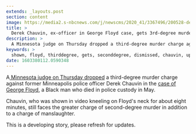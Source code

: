 ```yaml
--- 
extends: _layouts.post 
section: content 
image: https://media2.s-nbcnews.com/j/newscms/2020_41/3367496/200528-derek-chauvin-cover-al-1023_05717a887fda3be0f442531409c18dc7.nbcnews-fp-1200-630.jpg 
title: > 
  Derek Chauvin, ex-officer in George Floyd case, gets 3rd-degree murder charge dismissed 
description: > 
  A Minnesota judge on Thursday dropped a third-degree murder charge against former Minneapolis police officer Derek Chauvin in the case of George Floyd, a Black man who died in police custody in May.Chauvin, who was shown in video kneeling on Floyd's neck for about eight minutes, still faces the greater charge of second-degree murder in addition to a charge of manslaughter.This is a developing story, please refresh for updates. 
keywords: > 
  shown, floyd, thirddegree, gets, seconddegree, dismissed, chauvin, updates, exofficer, video, officer, refresh, neck, murder, derek, george, case, charge 
date: 1603380112.0590348 
--- 
```

<div><p class="endmarkEnabled">A<a href="https://www.kare11.com/article/news/local/george-floyd/3rd-degree-murder-dropped-2nd-degree-remains-derek-chauvin-george-floyd/89-8e781779-84d1-4e27-be76-2ae197651130" target="_blank"> Minnesota judge on Thursday dropped</a> a third-degree murder charge against former Minneapolis police officer Derek Chauvin in the <a href="https://www.nbcnews.com/george-floyd-death" target="_blank">case of George Floyd</a>, a Black man who died in police custody in May.</p><p class="endmarkEnabled">Chauvin, who was shown in video kneeling on Floyd's neck for about eight minutes, still faces the greater charge of second-degree murder in addition to a charge of manslaughter.</p><p></p><p id="taboolaReadMoreBelow"></p><p class="endmarkEnabled">This is a developing story, please refresh for updates.</p></div>